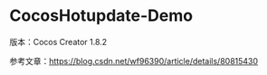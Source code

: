 # CocosHotupdate-Demo

版本：Cocos Creator 1.8.2

参考文章：https://blog.csdn.net/wf96390/article/details/80815430


